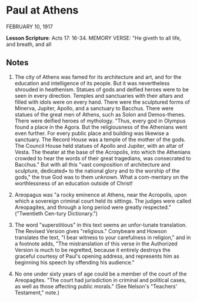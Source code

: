 # Paul at Athens
FEBRUARY 10, 1917

**Lesson Scripture**: Acts 17: 16-34. MEMORY VERSE: "He giveth to all life, and breath, and all

## Notes

1. The city of Athens was famed for its architecture and art, and for the education and intelligence of its people. But it was nevertheless shrouded in heathenism. Statues of gods and deified heroes were to be seen in every direction. Temples and sanctuaries with their altars and filled with idols were on every hand. There were the sculptured forms of Minerva, Jupiter, Apollo, and a sanctuary to Bacchus. There were statues of the great men of Athens, such as Solon and Demos-thenes. There were deified heroes of mythology. "Thus, every god in Olympus found a place in the Agora. But the religiousness of the Athenians went even further. For every public place and building was likewise a sanctuary. The Record House was a temple of the mother of the gods. The Council House held statues of Apollo and Jupiter, with an altar of Vesta. The theater at the base of the Acropolis, into which the Athenians crowded to hear the words of their great tragedians, was consecrated to Bacchus." But with all this "vast composition of architecture and sculpture, dedicated• to the national glory and to the worship of the gods," the true God was to them unknown. What a com-mentary on the worthlessness of an education outside of Christ!

3. Areopagus was "a rocky eminence at Athens, near the Acropolis, upon which a sovereign criminal court held its sittings. The judges were called Areopagites, and through a long period were greatly respected." ("Twentieth Cen-tury Dictionary.")

4. The word "superstitious" in this text seems an unfor-tunate translation. The Revised Version gives "religious." Conybeare and Howson translates the text, "I bear witness to your carefulness in religion," and in a footnote adds, "The mistranslation of this verse in the Authorized Version is much to be regretted, because it entirely destroys the graceful courtesy of Paul's opening address, and represents him as beginning his speech by offending his audience."

7. No one under sixty years of age could be a member of the court of the Areopagites. "The court had jurisdiction in criminal and political cases, as well as those affecting public morals." (See Nelson's "Teachers' Testament," note.)
